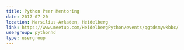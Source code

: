 ```yaml
---
title: Python Peer Mentoring
date: 2017-07-20
location: Marsilius-Arkaden, Heidelberg
link: https://www.meetup.com/HeidelbergPython/events/qgtdsmywkbbc/
usergroup: pythonhd
type: usergroup
---
```

